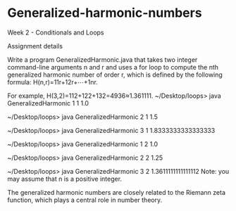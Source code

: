 # Generalized-harmonic-numbers
Week 2 - Conditionals and Loops


Assignment details

Write a program GeneralizedHarmonic.java that takes two integer command-line arguments n and r and uses a for loop to compute the nth generalized harmonic number of order r, which is defined by the following formula: H(n,r)=11r+12r+⋯+1nr.


For example, H(3,2)=112+122+132=4936≈1.361111.
~/Desktop/loops> java GeneralizedHarmonic 1 1
1.0

~/Desktop/loops> java GeneralizedHarmonic 2 1
1.5

~/Desktop/loops> java GeneralizedHarmonic 3 1
1.8333333333333333

~/Desktop/loops> java GeneralizedHarmonic 1 2
1.0

~/Desktop/loops> java GeneralizedHarmonic 2 2
1.25

~/Desktop/loops> java GeneralizedHarmonic 3 2
1.3611111111111112
Note: you may assume that n is a positive integer.

The generalized harmonic numbers are closely related to the Riemann zeta function, which plays a central role in number theory.
